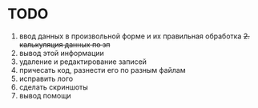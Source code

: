 # TODO

1. ввод данных в произвольной форме и их правильная обработка
~~2. калькуляция данных по зп~~
3. вывод этой информации
4. удаление и редактирование записей
5. причесать код, разнести его по разным файлам
6. исправить лого
7. сделать скриншоты
8. вывод помощи
